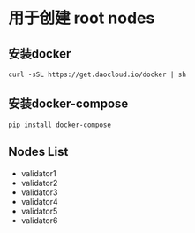 # 用于创建 root nodes

## 安装docker
```
curl -sSL https://get.daocloud.io/docker | sh
```
## 安装docker-compose
```
pip install docker-compose
```
## Nodes List

- validator1
- validator2
- validator3
- validator4
- validator5
- validator6